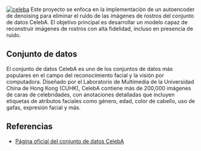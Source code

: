 [![celeba](https://mmlab.ie.cuhk.edu.hk/projects/CelebA/intro.png)](https://mmlab.ie.cuhk.edu.hk/projects/CelebA.html)
Este proyecto se enfoca en la implementación de un autoencoder de denoising para eliminar el ruido de las imágenes de rostros del conjunto de datos CelebA. El objetivo principal es desarrollar un modelo capaz de reconstruir imágenes de rostros con alta fidelidad, incluso en presencia de ruido.

## Conjunto de datos

El conjunto de datos CelebA es uno de los conjuntos de datos más populares en el campo del reconocimiento facial y la visión por computadora. Diseñado por el Laboratorio de Multimedia de la Universidad China de Hong Kong (CUHK), CelebA contiene más de 200,000 imágenes de caras de celebridades, con anotaciones detalladas que incluyen etiquetas de atributos faciales como género, edad, color de cabello, uso de gafas, expresión facial y más.
## Referencias

- [Página oficial del conjunto de datos CelebA](http://mmlab.ie.cuhk.edu.hk/projects/CelebA.html)
